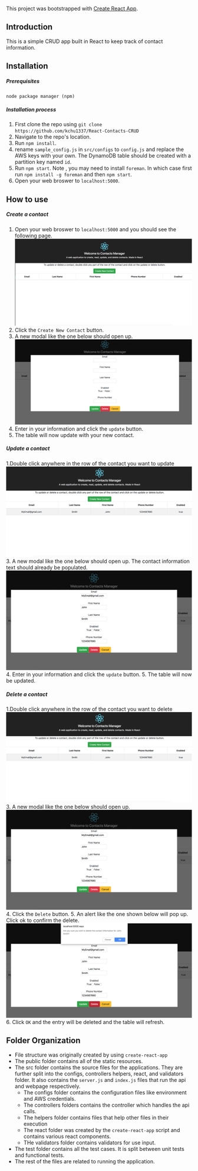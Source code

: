 This project was bootstrapped with [Create React App](https://github.com/facebookincubator/create-react-app).

## Introduction
This is a simple CRUD app built in React to keep track of contact information.

## Installation

##### Prerequisites
`node package manager (npm)`

##### Installation process
1. First clone the repo using `git clone https://github.com/kchu1337/React-Contacts-CRUD`
2. Navigate to the repo's location.
3. Run `npm install`.
4. rename `sample_config.js` in `src/configs` to `config.js` and replace the AWS keys with your own. The DynamoDB table should be created with a partition key named `id`.
5. Run `npm start`. Note , you may need to install `foreman`. In which case first 
run `npm install -g foreman` and then `npm start`.
6. Open your web broswer to `localhost:5000`.

## How to use
##### Create a contact
1. Open your web broswer to `localhost:5000` and you should see the following page.
![start](public/startscreen.png)
2. Click the `Create New Contact` button. 
3. A new modal like the one below should open up.
![create](public/create.png)
4. Enter in your information and click the `update` button. 
5. The table will now update with your new contact. 

##### Update a contact
1.Double click anywhere in the row of the contact you want to update
![updatepage](public/updatepage.png)
3. A new modal like the one below should open up. The contact information text should already be populated.
![modal](public/existmodal.png)
4. Enter in your information and click the `update` button. 
5. The table will now be updated. 

##### Delete a contact
1.Double click anywhere in the row of the contact you want to delete
![updatepage](public/updatepage.png)
3. A new modal like the one below should open up.
![modal](public/existmodal.png)
4. Click the `Delete` button. 
5. An alert like the one shown below will pop up. Click ok to confirm the delete.
![modal](public/deleteconfirm.png)
6. Click `OK` and the entry will be deleted and the table will refresh.

## Folder Organization
- File structure was originally created by using `create-react-app`
- The public folder contains all of the static resources.
- The src folder contains the source files for the applications. They are further split into the configs, controllers
helpers, react, and validators folder. It also contains the `server.js` and `index.js` files that run the api and 
webpage respectively.
    - The configs folder contains the configuration files like environment and AWS credentials.
    - The controllers folders contains the controller which handles the api calls.
    - The helpers folder contains files that help other files in their execution
    - The react folder was created by the `create-react-app` script and contains various react components.
    - THe validators folder contains validators for use input.  
- The test folder contains all the test cases. It is split between unit tests and functional tests. 
- The rest of the files are related to running the application. 
